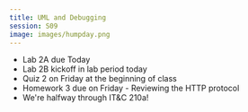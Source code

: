 ```yaml
---
title: UML and Debugging
session: S09
image: images/humpday.png
---
```


* Lab 2A due Today
* Lab 2B kickoff in lab period today
* Quiz 2 on Friday at the beginning of class
* Homework 3 due on Friday - Reviewing the HTTP protocol
* We're halfway through IT&C 210a!